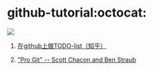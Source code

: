 # github-tutorial:octocat:

[![](https://travis-ci.org/BUPTlab805/infrared-photoelec-wave-classification.svg?branch=master)](https://travis-ci.org/BUPTlab805/infrared-photoelec-wave-classification)

1. [在github上做TODO-list（知乎）](https://zhuanlan.zhihu.com/p/30000095)

2. ["Pro Git" -- Scott Chacon and Ben Straub](https://git-scm.com/book/zh/v2/)
